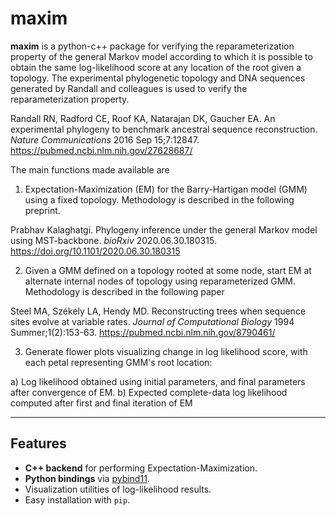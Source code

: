 
# maxim

**maxim** is a python-c++ package for verifying the reparameterization property of the general Markov model according to which it is possible to obtain the same log-likelihood score at any location of the root given a topology. The experimental phylogenetic topology and DNA sequences generated by Randall and colleagues is used to verify the reparameterization property.

Randall RN, Radford CE, Roof KA, Natarajan DK, Gaucher EA. 
An experimental phylogeny to benchmark ancestral sequence reconstruction.
_Nature Communications_ 2016 Sep 15;7:12847.
https://pubmed.ncbi.nlm.nih.gov/27628687/

The main functions made available are 

1. Expectation-Maximization (EM) for the Barry-Hartigan model (GMM) using a fixed topology. Methodology is described in the following preprint.

Prabhav Kalaghatgi.
Phylogeny inference under the general Markov model using MST-backbone.
_bioRxiv_ 2020.06.30.180315.
https://doi.org/10.1101/2020.06.30.180315

2. Given a GMM defined on a topology rooted at some node, start EM at alternate internal nodes of topology using reparameterized GMM. Methodology is described in the following paper 

Steel MA, Székely LA, Hendy MD. Reconstructing trees when sequence sites evolve at variable rates.
_Journal of Computational Biology_ 1994 Summer;1(2):153-63.
https://pubmed.ncbi.nlm.nih.gov/8790461/

3. Generate flower plots visualizing change in log likelihood score, with each petal representing GMM's root location:

a) Log likelihood obtained using initial parameters, and final parameters after convergence of EM.
b) Expected complete-data log likelihood computed after first and final iteration of EM

---

## Features

- **C++ backend** for performing Expectation-Maximization.
- **Python bindings** via [pybind11](https://pybind11.readthedocs.io/).
- Visualization utilities of log-likelihood results.
- Easy installation with `pip`.
